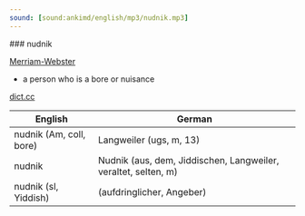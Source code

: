 ```yaml
---
sound: [sound:ankimd/english/mp3/nudnik.mp3]
---
```


\### nudnik

[Merriam-Webster](https://www.merriam-webster.com/dictionary/nudnik)

- a person who is a bore or nuisance

[dict.cc](https://www.dict.cc/nudnik)

| English        | German       |
| -------------- | ------------ |
| nudnik (Am, coll, bore) | Langweiler (ugs, m, 13) |
| nudnik | Nudnik (aus, dem, Jiddischen, Langweiler, veraltet, selten, m) |
| nudnik (sl, Yiddish) |  (aufdringlicher, Angeber) |

